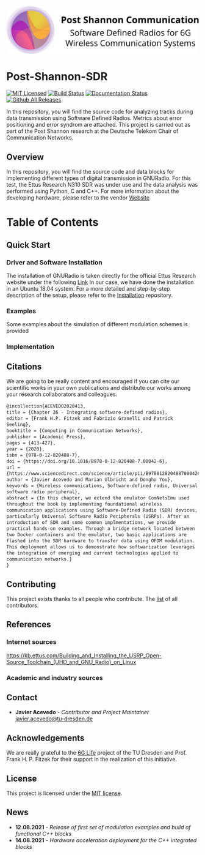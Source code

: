 <p align="center">
<img alt="PostSahnnon_SDR" src="https://github.com/jracevedob/Post-Shannon-SDR/blob/main/Logo/LogoSDR.png" width="800">
</p>

# Post-Shannon-SDR

[![MIT Licensed](https://img.shields.io/github/license/jracevedob/Post-Shannon-SDR)](https://github.com/jracevedob/Post-Shannon-SDR/blob/main/LICENSE)
[![Build Status](https://github.com//jracevedob/Post-Shannon-SDR/actions/workflows/build.yml/badge.svg)](https://github.com//jracevedob/Post-Shannon-SDR/actions)
[![Documentation Status](https://readthedocs.org/projects/post-shannon-sdr/badge/?version=latest)](https://post-shannon-sdr.readthedocs.io/en/latest/?badge=latest)
[![Github All Releases](https://img.shields.io/github/downloads/jracevedob/Post-Shannon-SDR/total.svg)]()



In this repository, you will find the source code for analyzing tracks during data transmission using Software Defined Radios. Metrics about error positioning and error syndrom are attached. This project is carried out as part of the  Post Shannon research at the Deutsche Telekom Chair of Communication Networks.

## Overview

In this repository, you will find the source code and data blocks for implementing different types of digital transmission in GNURadio.
For this test, the Ettus Research N310 SDR was under use and the data analysis was performed using Python, C and C++. For more information about the developing hardware, please refer to the vendor [Website](https://kb.ettus.com/N300/N310)

# Table of Contents
## Quick Start

### Driver and Software Installation
The installation of GNURadio is taken directly for the official Ettus Research website under the following [Link](
https://kb.ettus.com/Building_and_Installing_the_USRP_Open-Source_Toolchain_(UHD_and_GNU_Radio)_on_Linux)
In our case, we have done the installation in an Ubuntu 18.04 system. For a more detailed and step-by-step description of the setup,
please refer to the [Installation](./Installation) repository.

### Examples

Some examples about the simulation of different modulation schemes is provided
### Implementation


## Citations
We are going to be really content and encouraged if you can cite our scientific works in your own publications 
and distribute our works among your research collaborators and colleagues.

```
@incollection{ACEVEDO2020413,
title = {Chapter 26 - Integrating software-defined radios},
editor = {Frank H.P. Fitzek and Fabrizio Granelli and Patrick Seeling},
booktitle = {Computing in Communication Networks},
publisher = {Academic Press},
pages = {413-427},
year = {2020},
isbn = {978-0-12-820488-7},
doi = {https://doi.org/10.1016/B978-0-12-820488-7.00042-6},
url = {https://www.sciencedirect.com/science/article/pii/B9780128204887000426},
author = {Javier Acevedo and Marian Ulbricht and Dongho You},
keywords = {Wireless communications, Software-defined radio, Universal software radio peripheral},
abstract = {In this chapter, we extend the emulator ComNetsEmu used throughout the book by implementing foundational wireless communication applications using Software-Defined Radio (SDR) devices, particularly Universal Software Radio Peripherals (USRPs). After an introduction of SDR and some common implmentations, we provide practical hands-on examples. Through a bridge network located between two Docker containers and the emulator, two basic applications are flashed into the SDR hardware to transfer data using OFDM modulation. This deployment allows us to demonstrate how softwarization leverages the integration of emerging and current technologies applied to communication networks.}
}
```

## Contributing

This project exists thanks to all people who contribute.
The [list](./CONTRIBUTORS) of all contributors.

## References

### Internet sources
https://kb.ettus.com/Building_and_Installing_the_USRP_Open-Source_Toolchain_(UHD_and_GNU_Radio)_on_Linux

### Academic and industry sources

## Contact

* **Javier Acevedo** - *Contributor and Project Maintainer* javier.acevedo@tu-dresden.de

## Acknowledgements

We are really grateful to the [6G Life](https://6g-life.de/) project of the TU Dresden and Prof. Frank H. P. Fitzek for their support in the realization of this initiative.

## License

This project is licensed under the [MIT license](./LICENSE).

## News

* **12.08.2021** - *Release of first set of modulation examples and build of functional C++ blocks*
* **14.08.2021** - *Hardware acceleration deployment for the C++ integrated blocks*

